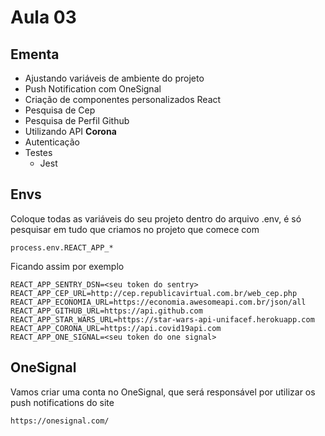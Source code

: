 # Aula 03

## Ementa

* Ajustando variáveis de ambiente do projeto
* Push Notification com OneSignal
* Criação de componentes personalizados React
* Pesquisa de Cep
* Pesquisa de Perfil Github
* Utilizando API **Corona**
* Autenticação
* Testes
  * Jest

## Envs

Coloque todas as variáveis do seu projeto dentro do arquivo .env,
é só pesquisar em tudo que criamos no projeto que comece com

```env
process.env.REACT_APP_*
```

Ficando assim por exemplo

```.env
REACT_APP_SENTRY_DSN=<seu token do sentry>
REACT_APP_CEP_URL=http://cep.republicavirtual.com.br/web_cep.php
REACT_APP_ECONOMIA_URL=https://economia.awesomeapi.com.br/json/all
REACT_APP_GITHUB_URL=https://api.github.com
REACT_APP_STAR_WARS_URL=https://star-wars-api-unifacef.herokuapp.com
REACT_APP_CORONA_URL=https://api.covid19api.com
REACT_APP_ONE_SIGNAL=<seu token do one signal>
```

## OneSignal

Vamos criar uma conta no OneSignal, que será responsável por utilizar os push notifications do site

```text
https://onesignal.com/
```

